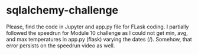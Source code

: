 # sqlalchemy-challenge
Please, find the code in Jupyter and app.py file for FLask coding. 
I partially followed the speedrun for Module 10 challenge as I could not get min, avg, and max temperatures in app.py (flask) varying the dates (<start>/<end>). Somehow, that error persists on the speedrun video as well. 
